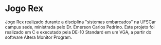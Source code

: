 # Jogo Rex
Jogo Rex realizado durante a disciplina "sistemas embarcados" na UFSCar campus sede, ministrada pelo Dr. Emerson Carlos Pedrino. Este projeto foi realizado em C e executado pela DE-10 Standard em um VGA, a partir do software Altera Monitor Program.
